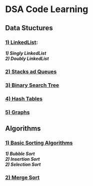 # DSA Code Learning

## Data Stuctures

### [1) LinkedList](./Data%20Stuctures/1.%20LinkedList):

**_1) Singly LinkedList_**
<br />
**_2) Doubly LinkedList_**

### [2) Stacks ad Queues](./Data%20Stuctures/2.%20Stacks%20%26%20Queues)

### [3) Binary Search Tree](./Data%20Stuctures/3.%20BST)

### [4) Hash Tables](./Data%20Stuctures/4.%20Hash%20Tables)

### [5) Graphs](./Data%20Stuctures/5.%20Graphs)

## Algorithms

### [1) Basic Sorting Algorithms](./Algorithms/1.%20Basic%20Sorts)

**_1) Bubble Sort_**
<br />
**_2) Insertion Sort_**
<br />
**_2) Selection Sort_**

### [2) Merge Sort](./Algorithms/2.%20Merge%20Sort)
